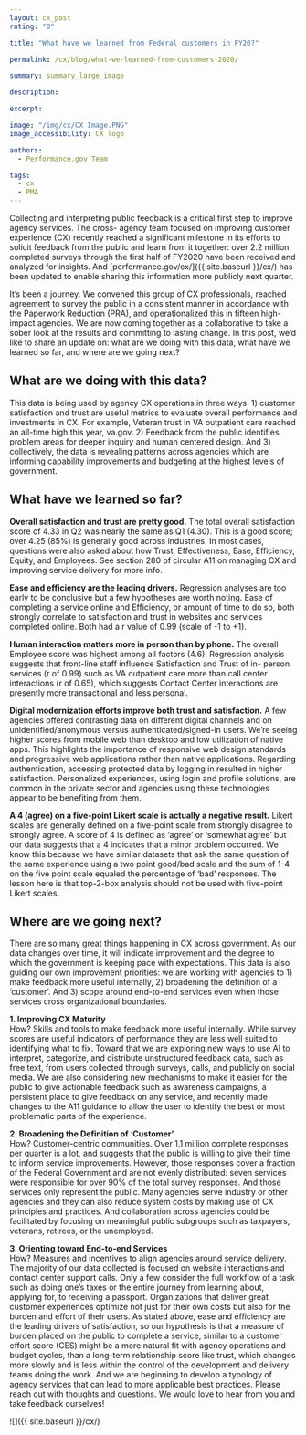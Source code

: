 ```yaml
---
layout: cx_post
rating: "0"

title: "What have we learned from Federal customers in FY20?"

permalink: /cx/blog/what-we-learned-from-customers-2020/

summary: summary_large_image

description:

excerpt:

image: "/img/cx/CX Image.PNG"
image_accessibility: CX logo

authors:
  - Performance.gov Team

tags:
  - cx
  - PMA
---
```


Collecting and interpreting public feedback is a critical first step to improve agency services. The cross-
agency team focused on improving customer experience (CX) recently reached a significant milestone in its
efforts to solicit feedback from the public and learn from it together: over 2.2 million completed surveys
through the first half of FY2020 have been received and analyzed for insights. And [performance.gov/cx/]({{ site.baseurl }}/cx/) has
been updated to enable sharing this information more publicly next quarter.

It’s been a journey. We convened this group of CX professionals, reached agreement to survey the public in a
consistent manner in accordance with the Paperwork Reduction (PRA), and operationalized this in fifteen
high-impact agencies. We are now coming together as a collaborative to take a sober look at the results and
committing to lasting change. In this post, we’d like to share an update on: what are we doing with this data,
what have we learned so far, and where are we going next?

## What are we doing with this data?

This data is being used by agency CX operations in three ways: 1) customer satisfaction and trust are useful
metrics to evaluate overall performance and investments in CX. For example, Veteran trust in VA outpatient
care reached an all-time high this year, va.gov. 2) Feedback from the public identifies problem areas for
deeper inquiry and human centered design. And 3) collectively, the data is revealing patterns across
agencies which are informing capability improvements and budgeting at the highest levels of government.

## What have we learned so far?

<b>Overall satisfaction and trust are pretty good.</b>
The total overall satisfaction score of 4.33 in Q2 was nearly
the same as Q1 (4.30). This is a good score; over 4.25 (85%) is generally good across industries. In most
cases, questions were also asked about how Trust, Effectiveness, Ease, Efficiency, Equity, and Employees.
See section 280 of circular A11 on managing CX and improving service delivery for more info.

<b>Ease and efficiency are the leading drivers.</b>
Regression analyses are too early to be conclusive but a few
hypotheses are worth noting. Ease of completing a service online and Efficiency, or amount of time to do so,
both strongly correlate to satisfaction and trust in websites and services completed online. Both had a r
value of 0.99 (scale of -1 to +1).

<b>Human interaction matters more in person than by phone.</b>
The overall Employee score was highest among
all factors (4.6). Regression analysis suggests that front-line staff influence Satisfaction and Trust of in-
person services (r of 0.99) such as VA outpatient care more than call center interactions (r of 0.65), which
suggests Contact Center interactions are presently more transactional and less personal.

<b>Digital modernization efforts improve both trust and satisfaction.</b>
A few agencies offered contrasting data
on different digital channels and on unidentified/anonymous versus authenticated/signed-in users. We’re
seeing higher scores from mobile web than desktop and low utilization of native apps. This highlights the
importance of responsive web design standards and progressive web applications rather than native
applications. Regarding authentication, accessing protected data by logging in resulted in higher
satisfaction. Personalized experiences, using login and profile solutions, are common in the private sector
and agencies using these technologies appear to be benefiting from them.

<b>A 4 (agree) on a five-point Likert scale is actually a negative result.</b>
Likert scales are generally defined on a
five-point scale from strongly disagree to strongly agree. A score of 4 is defined as ‘agree’ or ‘somewhat
agree’ but our data suggests that a 4 indicates that a minor problem occurred. We know this because we
have similar datasets that ask the same question of the same experience using a two point good/bad scale
and the sum of 1-4 on the five point scale equaled the percentage of ‘bad’ responses. The lesson here is that
top-2-box analysis should not be used with five-point Likert scales.

## Where are we going next?

There are so many great things happening in CX across government. As our data changes over time, it will
indicate improvement and the degree to which the government is keeping pace with expectations. This data
is also guiding our own improvement priorities: we are working with agencies to 1) make feedback more
useful internally, 2) broadening the definition of a ‘customer’. And 3) scope around end-to-end services even
when those services cross organizational boundaries.

<b>1. Improving CX Maturity</b>
<br>
How? Skills and tools to make feedback more useful internally.
While survey scores are useful indicators of performance they are less well suited to identifying what to fix.
Toward that we are exploring new ways to use AI to interpret, categorize, and distribute unstructured
feedback data, such as free text, from users collected through surveys, calls, and publicly on social media.
We are also considering new mechanisms to make it easier for the public to give actionable feedback such
as awareness campaigns, a persistent place to give feedback on any service, and recently made changes to
the A11 guidance to allow the user to identify the best or most problematic parts of the experience.

<b>2. Broadening the Definition of ‘Customer’</b>
<br>
How? Customer-centric communities.
Over 1.1 million complete responses per quarter is a lot, and suggests that the public is willing to give their
time to inform service improvements. However, those responses cover a fraction of the Federal Government
and are not evenly distributed: seven services were responsible for over 90% of the total survey responses.
And those services only represent the public. Many agencies serve industry or other agencies and they can
also reduce system costs by making use of CX principles and practices. And collaboration across agencies
could be facilitated by focusing on meaningful public subgroups such as taxpayers, veterans, retirees, or the
unemployed.

<b>3. Orienting toward End-to-end Services</b>
<br>
How? Measures and incentives to align agencies around service delivery.
The majority of our data collected is focused on website interactions and contact center support calls. Only a
few consider the full workflow of a task such as doing one’s taxes or the entire journey from learning about,
applying for, to receiving a passport. Organizations that deliver great customer experiences optimize not just
for their own costs but also for the burden and effort of their users. As stated above, ease and efficiency are
the leading drivers of satisfaction, so our hypothesis is that a measure of burden placed on the public to
complete a service, similar to a customer effort score (CES) might be a more natural fit with agency
operations and budget cycles, than a long-term relationship score like trust, which changes more slowly and
is less within the control of the development and delivery teams doing the work. And we are beginning to
develop a typology of agency services that can lead to more applicable best practices.
Please reach out with thoughts and questions. We would love to hear from you and take feedback ourselves!

![]({{ site.baseurl }}/cx/)
